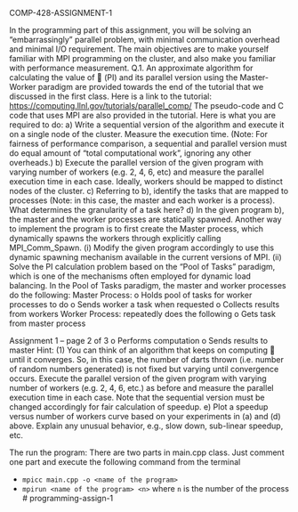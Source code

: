 COMP-428-ASSIGNMENT-1

In the programming part of this assignment, you will be solving an “embarrassingly” parallel problem, with minimal communication overhead and minimal I/O requirement. The main objectives are to make yourself familiar with MPI programming on the cluster, and also make you familiar with performance measurement.
Q.1. An approximate algorithm for calculating the value of  (PI) and its parallel version using the Master-Worker paradigm are provided towards the end of the tutorial that we discussed in the first class. Here is a link to the tutorial:
https://computing.llnl.gov/tutorials/parallel_comp/
The pseudo-code and C code that uses MPI are also provided in the tutorial. Here is what you are required to do:
a) Write a sequential version of the algorithm and execute it on a single node of the cluster. Measure the execution time. (Note: For fairness of performance comparison, a sequential and parallel version must do equal amount of “total computational work”, ignoring any other overheads.)
b) Execute the parallel version of the given program with varying number of workers (e.g. 2, 4, 6, etc) and measure the parallel execution time in each case. Ideally, workers should be mapped to distinct nodes of the cluster.
c) Referring to b), identify the tasks that are mapped to processes (Note: in this case, the master and each worker is a process). What determines the granularity of a task here?
d) In the given program b), the master and the worker processes are statically spawned. Another way to implement the program is to first create the Master process, which dynamically spawns the workers through explicitly calling MPI_Comm_Spawn. 
(i) Modify the given program accordingly to use this dynamic spawning mechanism available in the current versions of MPI. (ii) Solve the PI calculation problem based on the “Pool of Tasks” paradigm, which is one of the mechanisms often employed for dynamic load balancing. 
In the Pool of Tasks paradigm, the master and worker processes do the following: Master Process: o Holds pool of tasks for worker processes to do o Sends worker a task when requested o Collects results from workers Worker Process: repeatedly does the following o Gets task from master process

Assignment 1 – page 2 of 3
o Performs computation o Sends results to master
Hint: (1) You can think of an algorithm that keeps on computing  until it converges. So, in this case, the number of darts thrown (i.e. number of random numbers generated) is not fixed but varying until convergence occurs.
Execute the parallel version of the given program with varying number of workers (e.g. 2, 4, 6, etc.) as before and measure the parallel execution time in each case. Note that the sequential version must be changed accordingly for fair calculation of speedup.
e) Plot a speedup versus number of workers curve based on your experiments in (a) and (d) above. Explain any unusual behavior, e.g., slow down, sub-linear speedup, etc.

The run the program:
There are two parts in main.cpp class. Just comment one part and execute the following 
command from the  terminal
- ```mpicc main.cpp -o <name of the program>```
- ```mpirun <name of the program> <n>``` where ```n``` is the number of the process # programming-assign-1
